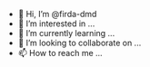 - 👋 Hi, I’m @firda-dmd
- 👀 I’m interested in ...
- 🌱 I’m currently learning ...
- 💞️ I’m looking to collaborate on ...
- 📫 How to reach me ...

<!---
firda-dmd/firda-dmd is a ✨ special ✨ repository because its `README.md` (this file) appears on your GitHub profile.
You can click the Preview link to take a look at your changes.
--->
